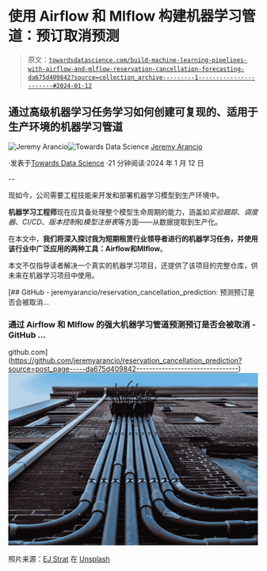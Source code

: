 # 使用 Airflow 和 Mlflow 构建机器学习管道：预订取消预测

> 原文：[`towardsdatascience.com/build-machine-learning-pipelines-with-airflow-and-mlflow-reservation-cancellation-forecasting-da675d409842?source=collection_archive---------1-----------------------#2024-01-12`](https://towardsdatascience.com/build-machine-learning-pipelines-with-airflow-and-mlflow-reservation-cancellation-forecasting-da675d409842?source=collection_archive---------1-----------------------#2024-01-12)

## 通过高级机器学习任务学习如何创建可复现的、适用于生产环境的机器学习管道

[](https://medium.com/@jeremyarancio?source=post_page---byline--da675d409842--------------------------------)![Jeremy Arancio](https://medium.com/@jeremyarancio?source=post_page---byline--da675d409842--------------------------------)[](https://towardsdatascience.com/?source=post_page---byline--da675d409842--------------------------------)![Towards Data Science](https://towardsdatascience.com/?source=post_page---byline--da675d409842--------------------------------) [Jeremy Arancio](https://medium.com/@jeremyarancio?source=post_page---byline--da675d409842--------------------------------)

·发表于[Towards Data Science](https://towardsdatascience.com/?source=post_page---byline--da675d409842--------------------------------) ·21 分钟阅读·2024 年 1 月 12 日

--

现如今，公司需要工程技能来开发和部署机器学习模型到生产环境中。

**机器学习工程师**现在应具备处理整个模型生命周期的能力，涵盖如*实验跟踪*、*调度器*、*CI/CD*、*版本控制*和*模型注册表*等方面——从数据提取到生产化。

在本文中，**我们将深入探讨我为短期租赁行业领导者进行的机器学习任务，**并使用该行业中广泛应用的两种工具：**Airflow**和**Mlflow**。

本文不仅指导读者解决一个真实的机器学习项目，还提供了该项目的完整仓库，供未来在机器学习项目中使用。

[](https://github.com/jeremyarancio/reservation_cancellation_prediction?source=post_page-----da675d409842--------------------------------) [## GitHub - jeremyarancio/reservation_cancellation_prediction: 预测预订是否会被取消…

### 通过 Airflow 和 Mlflow 的强大机器学习管道预测预订是否会被取消 - GitHub …

github.com](https://github.com/jeremyarancio/reservation_cancellation_prediction?source=post_page-----da675d409842--------------------------------) ![](img/474f0e53e92347d888f1255e2ef23cfa.png)

照片来源：[EJ Strat](https://unsplash.com/@xoforoct?utm_source=medium&utm_medium=referral) 在 [Unsplash](https://unsplash.com/?utm_source=medium&utm_medium=referral)
